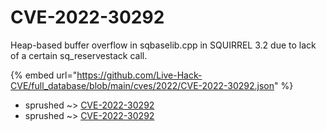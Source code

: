 # CVE-2022-30292

Heap-based buffer overflow in sqbaselib.cpp in SQUIRREL 3.2 due to lack of a certain sq_reservestack call.

{% embed url="https://github.com/Live-Hack-CVE/full_database/blob/main/cves/2022/CVE-2022-30292.json" %}


* sprushed ~> [CVE-2022-30292](https://www.alice-snow.ru/2022/database/cve-2022-30292/cve-2022-30292-sprushed)
* sprushed ~> [CVE-2022-30292](https://www.alice-snow.ru/2022/database/cve-2022-30292/cve-2022-30292-sprushed)